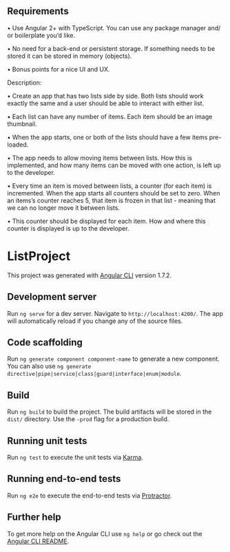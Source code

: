 ## Requirements
• Use Angular 2+ with TypeScript. You can use any package manager and/ or boilerplate you’d like.

• No need for a back-end or persistent storage. If something needs to be stored it can be stored in memory (objects).

• Bonus points for a nice UI and UX.


Description:

• Create an app that has two lists side by side. Both lists should work exactly the same and a user should be able to interact with either list.

• Each list can have any number of items. Each item should be an image thumbnail.

• When the app starts, one or both of the lists should have a few items pre-loaded.

• The app needs to allow moving items between lists. How this is implemented, and how many items can be moved with one action, is left up to the developer.

• Every time an item is moved between lists, a counter (for each item) is incremented. When the app starts all counters should be set to zero. When an items’s counter reaches 5, that item is frozen in that list - meaning that we can no longer move it between lists.

• This counter should be displayed for each item. How and where this counter is displayed is up to the developer.

# ListProject

This project was generated with [Angular CLI](https://github.com/angular/angular-cli) version 1.7.2.

## Development server

Run `ng serve` for a dev server. Navigate to `http://localhost:4200/`. The app will automatically reload if you change any of the source files.

## Code scaffolding

Run `ng generate component component-name` to generate a new component. You can also use `ng generate directive|pipe|service|class|guard|interface|enum|module`.

## Build

Run `ng build` to build the project. The build artifacts will be stored in the `dist/` directory. Use the `-prod` flag for a production build.

## Running unit tests

Run `ng test` to execute the unit tests via [Karma](https://karma-runner.github.io).

## Running end-to-end tests

Run `ng e2e` to execute the end-to-end tests via [Protractor](http://www.protractortest.org/).

## Further help

To get more help on the Angular CLI use `ng help` or go check out the [Angular CLI README](https://github.com/angular/angular-cli/blob/master/README.md).


